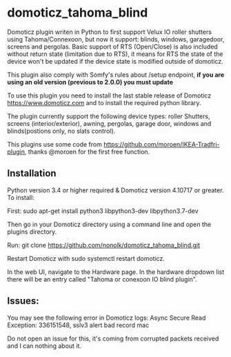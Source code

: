 # domoticz_tahoma_blind
Domoticz plugin writen in Python to first support Velux IO roller shutters using Tahoma/Connexoon, but now it support: blinds, windows, garagedoor, screens and pergolas. Basic support of RTS (Open/Close) is also included without return state (limitation due to RTS), it means for RTS the state of the device won't be updated if the device state is modified outside of domoticz.

This plugin also comply with Somfy's rules about /setup endpoint, **if you are using an old version (previous to 2.0.0) you must update**

To use this plugin you need to install the last stable release of Domoticz https://www.domoticz.com and to install the required python library.

The plugin currently support the following device types: roller Shutters, screens (interior/exterior), awning, pergolas, garage door, windows and blinds(postions only, no slats control).

This plugins use some code from https://github.com/moroen/IKEA-Tradfri-plugin, thanks @moroen for the first free function.

## Installation

Python version 3.4 or higher required & Domoticz version 4.10717 or greater. To install:

First: sudo apt-get install python3 libpython3-dev libpython3.7-dev

Then go in your Domoticz directory using a command line and open the plugins directory.

Run: git clone https://github.com/nonolk/domoticz_tahoma_blind.git

Restart Domoticz with sudo systemctl restart domoticz.

In the web UI, navigate to the Hardware page. In the hardware dropdown list there will be an entry called "Tahoma or conexoon IO blind plugin".

## Issues:

You may see the following error in Domoticz logs:
Async Secure Read Exception: 336151548, sslv3 alert bad record mac

Do not open an issue for this, it's coming from corrupted packets received and I can nothing about it.
